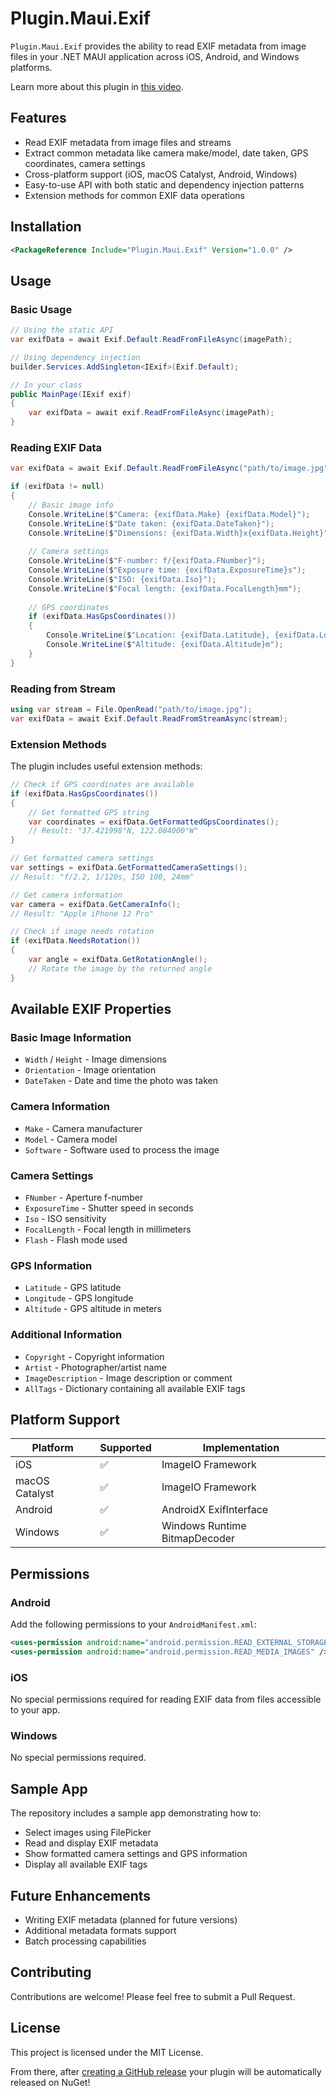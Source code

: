 # Plugin.Maui.Exif

`Plugin.Maui.Exif` provides the ability to read EXIF metadata from image files in your .NET MAUI application across iOS, Android, and Windows platforms.

Learn more about this plugin in [this video](https://youtu.be/plT4Tsd6ORI).

## Features

- Read EXIF metadata from image files and streams
- Extract common metadata like camera make/model, date taken, GPS coordinates, camera settings
- Cross-platform support (iOS, macOS Catalyst, Android, Windows)
- Easy-to-use API with both static and dependency injection patterns
- Extension methods for common EXIF data operations

## Installation

```xml
<PackageReference Include="Plugin.Maui.Exif" Version="1.0.0" />
```

## Usage

### Basic Usage

```csharp
// Using the static API
var exifData = await Exif.Default.ReadFromFileAsync(imagePath);

// Using dependency injection
builder.Services.AddSingleton<IExif>(Exif.Default);

// In your class
public MainPage(IExif exif)
{
    var exifData = await exif.ReadFromFileAsync(imagePath);
}
```

### Reading EXIF Data

```csharp
var exifData = await Exif.Default.ReadFromFileAsync("path/to/image.jpg");

if (exifData != null)
{
    // Basic image info
    Console.WriteLine($"Camera: {exifData.Make} {exifData.Model}");
    Console.WriteLine($"Date taken: {exifData.DateTaken}");
    Console.WriteLine($"Dimensions: {exifData.Width}x{exifData.Height}");
    
    // Camera settings
    Console.WriteLine($"F-number: f/{exifData.FNumber}");
    Console.WriteLine($"Exposure time: {exifData.ExposureTime}s");
    Console.WriteLine($"ISO: {exifData.Iso}");
    Console.WriteLine($"Focal length: {exifData.FocalLength}mm");
    
    // GPS coordinates
    if (exifData.HasGpsCoordinates())
    {
        Console.WriteLine($"Location: {exifData.Latitude}, {exifData.Longitude}");
        Console.WriteLine($"Altitude: {exifData.Altitude}m");
    }
}
```

### Reading from Stream

```csharp
using var stream = File.OpenRead("path/to/image.jpg");
var exifData = await Exif.Default.ReadFromStreamAsync(stream);
```

### Extension Methods

The plugin includes useful extension methods:

```csharp
// Check if GPS coordinates are available
if (exifData.HasGpsCoordinates())
{
    // Get formatted GPS string
    var coordinates = exifData.GetFormattedGpsCoordinates();
    // Result: "37.421998°N, 122.084000°W"
}

// Get formatted camera settings
var settings = exifData.GetFormattedCameraSettings();
// Result: "f/2.2, 1/120s, ISO 100, 24mm"

// Get camera information
var camera = exifData.GetCameraInfo();
// Result: "Apple iPhone 12 Pro"

// Check if image needs rotation
if (exifData.NeedsRotation())
{
    var angle = exifData.GetRotationAngle();
    // Rotate the image by the returned angle
}
```

## Available EXIF Properties

### Basic Image Information
- `Width` / `Height` - Image dimensions
- `Orientation` - Image orientation
- `DateTaken` - Date and time the photo was taken

### Camera Information
- `Make` - Camera manufacturer
- `Model` - Camera model
- `Software` - Software used to process the image

### Camera Settings
- `FNumber` - Aperture f-number
- `ExposureTime` - Shutter speed in seconds
- `Iso` - ISO sensitivity
- `FocalLength` - Focal length in millimeters
- `Flash` - Flash mode used

### GPS Information
- `Latitude` - GPS latitude
- `Longitude` - GPS longitude
- `Altitude` - GPS altitude in meters

### Additional Information
- `Copyright` - Copyright information
- `Artist` - Photographer/artist name
- `ImageDescription` - Image description or comment
- `AllTags` - Dictionary containing all available EXIF tags

## Platform Support

| Platform | Supported | Implementation |
|----------|-----------|----------------|
| iOS | ✅ | ImageIO Framework |
| macOS Catalyst | ✅ | ImageIO Framework |
| Android | ✅ | AndroidX ExifInterface |
| Windows | ✅ | Windows Runtime BitmapDecoder |

## Permissions

### Android
Add the following permissions to your `AndroidManifest.xml`:

```xml
<uses-permission android:name="android.permission.READ_EXTERNAL_STORAGE" />
<uses-permission android:name="android.permission.READ_MEDIA_IMAGES" />
```

### iOS
No special permissions required for reading EXIF data from files accessible to your app.

### Windows
No special permissions required.

## Sample App

The repository includes a sample app demonstrating how to:
- Select images using FilePicker
- Read and display EXIF metadata
- Show formatted camera settings and GPS information
- Display all available EXIF tags

## Future Enhancements

- Writing EXIF metadata (planned for future versions)
- Additional metadata formats support
- Batch processing capabilities

## Contributing

Contributions are welcome! Please feel free to submit a Pull Request.

## License

This project is licensed under the MIT License. 

From there, after [creating a GitHub release](https://docs.github.com/repositories/releasing-projects-on-github/managing-releases-in-a-repository) your plugin will be automatically released on NuGet!
